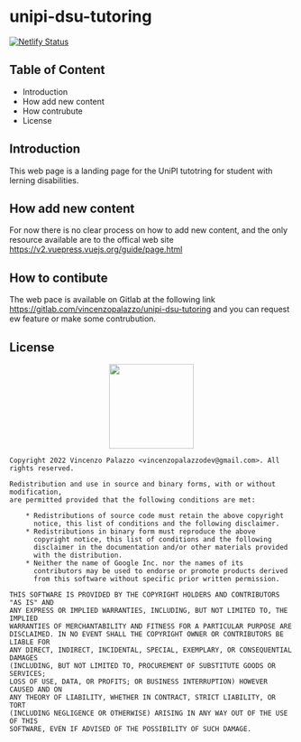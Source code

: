 # unipi-dsu-tutoring

[![Netlify Status](https://api.netlify.com/api/v1/badges/d6b39f8c-5aa1-4a8b-8487-05e55d49f7bf/deploy-status)](https://app.netlify.com/sites/tutoring-dsa/deploys)


## Table of Content

- Introduction
- How add new content
- How contrubute
- License

## Introduction

This web page is a landing page for the UniPI tutotring for student
with lerning disabilities.


## How add new content

For now there is no clear process on how to add new content, and the only
resource available are to the offical web site https://v2.vuepress.vuejs.org/guide/page.html

## How to contibute

The web pace is available on Gitlab at the following link https://gitlab.com/vincenzopalazzo/unipi-dsu-tutoring and you can request ew feature or make some contrubution.

## License

<div align="center">
  <img src="https://opensource.org/files/osi_keyhole_300X300_90ppi_0.png" width="150" height="150"/>
</div>

```
Copyright 2022 Vincenzo Palazzo <vincenzopalazzodev@gmail.com>. All rights reserved.

Redistribution and use in source and binary forms, with or without modification,
are permitted provided that the following conditions are met:

    * Redistributions of source code must retain the above copyright
      notice, this list of conditions and the following disclaimer.
    * Redistributions in binary form must reproduce the above
      copyright notice, this list of conditions and the following
      disclaimer in the documentation and/or other materials provided
      with the distribution.
    * Neither the name of Google Inc. nor the names of its
      contributors may be used to endorse or promote products derived
      from this software without specific prior written permission.

THIS SOFTWARE IS PROVIDED BY THE COPYRIGHT HOLDERS AND CONTRIBUTORS "AS IS" AND
ANY EXPRESS OR IMPLIED WARRANTIES, INCLUDING, BUT NOT LIMITED TO, THE IMPLIED
WARRANTIES OF MERCHANTABILITY AND FITNESS FOR A PARTICULAR PURPOSE ARE
DISCLAIMED. IN NO EVENT SHALL THE COPYRIGHT OWNER OR CONTRIBUTORS BE LIABLE FOR
ANY DIRECT, INDIRECT, INCIDENTAL, SPECIAL, EXEMPLARY, OR CONSEQUENTIAL DAMAGES
(INCLUDING, BUT NOT LIMITED TO, PROCUREMENT OF SUBSTITUTE GOODS OR SERVICES;
LOSS OF USE, DATA, OR PROFITS; OR BUSINESS INTERRUPTION) HOWEVER CAUSED AND ON
ANY THEORY OF LIABILITY, WHETHER IN CONTRACT, STRICT LIABILITY, OR TORT
(INCLUDING NEGLIGENCE OR OTHERWISE) ARISING IN ANY WAY OUT OF THE USE OF THIS
SOFTWARE, EVEN IF ADVISED OF THE POSSIBILITY OF SUCH DAMAGE.
